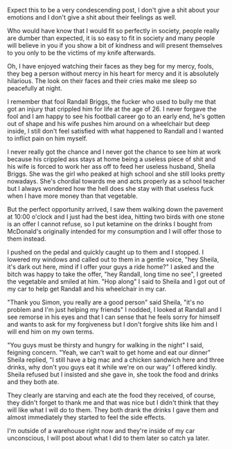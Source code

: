 Expect this to be  a very condescending post, I don't give a shit about your emotions and I don't give a shit about their feelings as well.

Who would have know that I would fit so perfectly in society, people really are dumber than expected, it is so easy to fit in society and many people will believe in you if you show a bit of kindness and will present themselves to you only to be the victims of my knife afterwards.

Oh, I have enjoyed watching their faces as they beg for my mercy, fools, they beg a person without mercy in his heart for mercy and it is absolutely hilarious. The look on their faces and their cries make me sleep so peacefully at night.

I remember that fool Randall Briggs, the fucker  who used to bully me that got an injury that crippled him for life at the age of 26. I never forgave the fool and I am happy to see his football career go to an early end, he's gotten out of shape and his wife pushes him around on a wheelchair but deep inside, I still don't feel satisfied with what happened to Randall and I wanted to inflict pain on him myself.

I never really got the chance and I never got the chance to see him at work because his crippled ass stays at home being a useless piece of shit and his wife is forced to work her ass off to feed her useless husband, Sheila Briggs. She was the girl who peaked at high school and she still looks pretty nowadays. She's chordial towards me and acts properly as a school teacher but I always wondered how the hell does she stay with that useless fuck when I have more money than that vegetable.

But the perfect opportunity arrived, I saw them walking down the pavement at 10:00 o'clock and I just had the best idea, hitting two birds with one stone is an offer I cannot refuse, so I put ketamine on the drinks I bought from McDonald's originally intended for my consumption and I will offer those to them instead.

I pushed on the pedal and quickly caught up to them and I stopped. I lowered my windows and called out to them in a gentle voice, "hey Sheila, it's dark out here, mind if I offer your guys a ride home?" I asked and the bitch was happy to take the offer, "hey Randall, long time no see", I greeted the vegetable and smiled at him. "Hop along" I said to Sheila and I got out of my car to help get Randall and his wheelchair in my car.

"Thank you Simon, you really are a good person" said Sheila, "it's no problem and I'm just helping my friends" I nodded, I looked at Randall and I see remorse in his eyes and that I can sense that he feels sorry for himself and wants to ask for my forgiveness but I don't forgive shits like him and I will end him on my own terms.

"You guys must be thirsty and hungry for walking in the night" I said, feigning concern.
"Yeah, we can't wait to get home and eat our dinner" Sheila replied, "I still have a big mac and a chicken sandwich here and three drinks, why don't you guys eat it while we're on our way" I offered kindly. Sheila refused but I insisted and she gave in, she took the food and drinks and they both ate. 

They clearly are starving and each ate the food they received, of course, they didn't forget to thank me and that was nice but I didn't think that they will like what I will do to them. They both drank the drinks I gave them and almost immediately they started to feel the side effects.

I'm outside of a warehouse right now and they're inside of my car unconscious, I will post about what I did to them later so catch ya later.